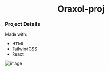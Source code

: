 <h1 align="center">Oraxol-proj</h1>

### Project Details
Made with:
- HTML
- TailwindCSS
- React




![image](https://github.com/JonesSZN/Oraxol-proj/assets/110791038/b1828998-c709-4c6c-bf0a-f46f2233e508)
